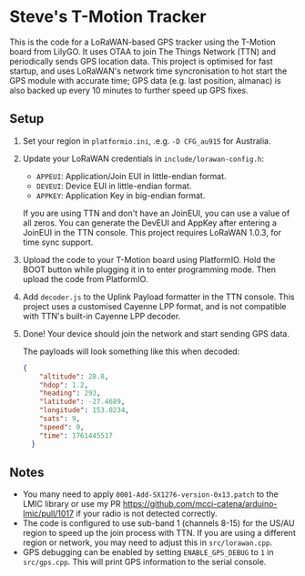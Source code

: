 # Steve's T-Motion Tracker

This is the code for a LoRaWAN-based GPS tracker using the T-Motion board from LilyGO. It uses OTAA to join The Things Network (TTN) and periodically sends GPS location data. This project is optimised for fast startup, and uses LoRaWAN's network time syncronisation to hot start the GPS module with accurate time; GPS data (e.g. last position, almanac) is also backed up every 10 minutes to further speed up GPS fixes.

## Setup

1. Set your region in `platformio.ini`, .e.g. `-D CFG_au915` for Australia.
2. Update your LoRaWAN credentials in `include/lorawan-config.h`:
   - `APPEUI`: Application/Join EUI in little-endian format.
   - `DEVEUI`: Device EUI in little-endian format.
   - `APPKEY`: Application Key in big-endian format.

   If you are using TTN and don't have an JoinEUI, you can use a value of all zeros. You can generate the DevEUI and AppKey after entering a JoinEUI in the TTN console. This project requires LoRaWAN 1.0.3, for time sync support.
3. Upload the code to your T-Motion board using PlatformIO. Hold the BOOT button while plugging it in to enter programming  mode. Then upload the code from PlatformIO.
4. Add `decoder.js` to the Uplink Payload formatter in the TTN console. This project uses a customised Cayenne LPP format, and is not compatible with TTN's built-in Cayenne LPP decoder.
5. Done! Your device should join the network and start sending GPS data.

    The payloads will look something like this when decoded:

    ```json
    {
        "altitude": 28.8,
        "hdop": 1.2,
        "heading": 293,
        "latitude": -27.4689,
        "longitude": 153.0234,
        "sats": 9,
        "speed": 0,
        "time": 1761445517
      }
    ```

## Notes

- You many need to apply `0001-Add-SX1276-version-0x13.patch` to the LMIC library or use my PR https://github.com/mcci-catena/arduino-lmic/pull/1017 if your radio is not detected correctly.
- The code is configured to use sub-band 1 (channels 8-15) for the US/AU region to speed up the join process with TTN. If you are using a different region or network, you may need to adjust this in `src/lorawan.cpp`.
- GPS debugging can be enabled by setting `ENABLE_GPS_DEBUG` to `1` in `src/gps.cpp`. This will print GPS information to the serial console.
